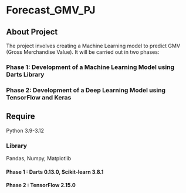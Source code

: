 # Forecast_GMV_PJ

## About Project
The project involves creating a Machine Learning model to predict GMV (Gross Merchandise Value). It will be carried out in two phases:
### Phase 1: Development of a Machine Learning Model using Darts Library
### Phase 2: Development of a Deep Learning Model using TensorFlow and Keras
## Require
Python 3.9-3.12
### Library
Pandas, Numpy, Matplotlib 
#### Phase 1 : Darts 0.13.0, Scikit-learn 3.8.1 
#### Phase 2 : TensorFlow 2.15.0
